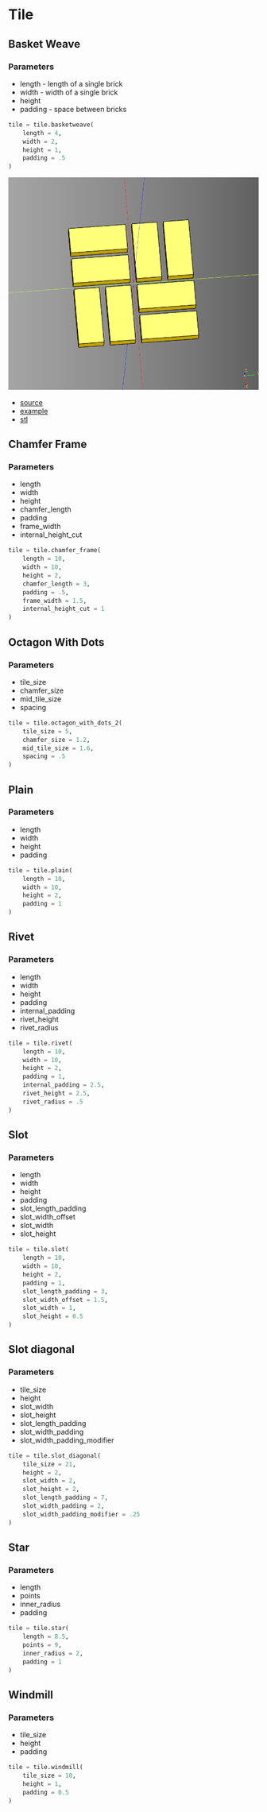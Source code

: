 # Tile

## Basket Weave
### Parameters
* length - length of a single brick
* width - width of a single brick
* height
* padding - space between bricks

``` python
tile = tile.basketweave(
    length = 4,
    width = 2,
    height = 1,
    padding = .5
)
```

![](image/tile/01.png)<br />

* [source](../src/cqterrain/tile/basketweave.py)
* [example](../example/tile/basketweave.py)
* [stl](../out/tile_basketweave.stl)

## Chamfer Frame
### Parameters
* length
* width
* height
* chamfer_length
* padding
* frame_width
* internal_height_cut

``` python
tile = tile.chamfer_frame(
    length = 10,
    width = 10,
    height = 2,
    chamfer_length = 3,
    padding = .5,
    frame_width = 1.5,
    internal_height_cut = 1
)
```

## Octagon With Dots
### Parameters
* tile_size
* chamfer_size
* mid_tile_size
* spacing

``` python
tile = tile.octagon_with_dots_2(
    tile_size = 5,
    chamfer_size = 1.2,
    mid_tile_size = 1.6,
    spacing = .5
)
```

## Plain
### Parameters
* length
* width
* height
* padding

``` python
tile = tile.plain(
    length = 10,
    width = 10,
    height = 2,
    padding = 1
)
```

## Rivet
### Parameters
* length
* width
* height
* padding
* internal_padding
* rivet_height
* rivet_radius

``` python
tile = tile.rivet(
    length = 10,
    width = 10,
    height = 2,
    padding = 1,
    internal_padding = 2.5,
    rivet_height = 2.5,
    rivet_radius = .5
)
```

## Slot
### Parameters
* length
* width
* height
* padding
* slot_length_padding
* slot_width_offset
* slot_width
* slot_height

``` python
tile = tile.slot(
    length = 10,
    width = 10,
    height = 2,
    padding = 1,
    slot_length_padding = 3,
    slot_width_offset = 1.5,
    slot_width = 1,
    slot_height = 0.5
)
```

## Slot diagonal
### Parameters
* tile_size
* height
* slot_width
* slot_height
* slot_length_padding
* slot_width_padding
* slot_width_padding_modifier

``` python
tile = tile.slot_diagonal(
    tile_size = 21,
    height = 2,
    slot_width = 2,
    slot_height = 2,
    slot_length_padding = 7,
    slot_width_padding = 2,
    slot_width_padding_modifier = .25
)
```

## Star
### Parameters
* length
* points
* inner_radius
* padding

``` python
tile = tile.star(
    length = 8.5,
    points = 9,
    inner_radius = 2,
    padding = 1
)
```

## Windmill
### Parameters
* tile_size
* height
* padding

``` python
tile = tile.windmill(
    tile_size = 10,
    height = 1,
    padding = 0.5
)
```
